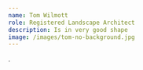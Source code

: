 ```yaml
---
name: Tom Wilmott
role: Registered Landscape Architect
description: Is in very good shape
image: /images/tom-no-background.jpg
---
```

.